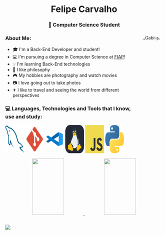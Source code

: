 <h1 align="center"> Felipe Carvalho </h1>
<h3 align="center">🚀 Computer Science Student</h3>

<div>
    <img align="right" alt="Gabi-pic" height="280" style="border-radius:50px;" src="https://avatars.githubusercontent.com/u/60493469?v=4">
    <div align="left"> 
        <h3> About Me: </h3>
            <ul>
            <li>🎓 I'm a Back-End Developer and student!</li>
            <li>💻 I'm pursuing a degree in Computer Science at <a href="https://www.fiap.com.br/graduacao/bacharelado/ciencia-da-computacao-data-science-ia-platform-engineering">FIAP</a>!</li>
            <li>💡 I'm learning Back-End technologies</li>
            <li>🧠 I like philosophy</li>
            <li>🎮 My hobbies are photography and watch movies</li>
            <li>📷 I love going out to take photos</li>
            <li>✈ I like to travel and seeing the world from different perspectives</li>
            </ul>
    </div> 
</div> 

<div style="display: inline_block">
    <h3> 💻 Languages, Technologies and Tools that I know, use and study: </h3>
    <img align="center" alt="MySQL" height="90" width="60" src="./data/mysql-original.svg">
    <img align="center" alt="Git" height="90" width="60" src="./data/git_icon.svg">
    <img align="center" alt="VsCode" height="50" width="60" src="./data/vscode_icon.svg">
    <img align="center" alt="Linux" height="90" width="60" src="./data/Linux-Dark.svg">
    <img align="center" alt="JavaScript" height="90" width="60" src="./data/javascript.png">
    <img align="center" alt="Python" height="90" width="60" src="./data/python.png">
</div>

<br/>

<div align="center">
    <a href="https://github.com/carvalinh0">
    <img height="180em" width="45%" src="https://github-readme-stats.vercel.app/api?username=carvalinh0&show_icons=true&theme=dracula&include_all_commits=true&count_private=true"/>
    <img height="180em" width="45%" src="https://github-readme-stats.vercel.app/api/top-langs/?username=carvalinh0&layout=compact&langs_count=7&theme=dracula"/>
</div>

##

<div> 
    <a href="https://www.linkedin.com/in/felipecarvalh0/" target="_blank"><img src="https://img.shields.io/badge/-LinkedIn-%230077B5?style=for-the-badge&logo=linkedin&logoColor=white" target="_blank"></a> 
</div>
